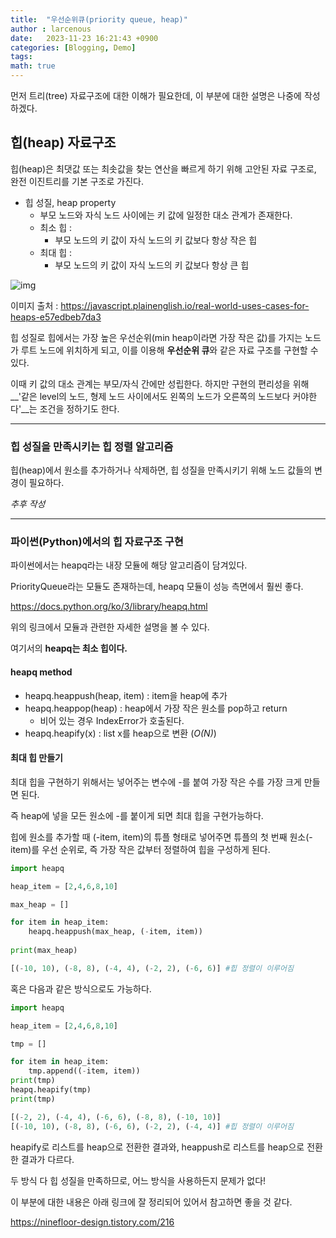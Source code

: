 ```yaml
---
title:  "우선순위큐(priority queue, heap)"
author : larcenous
date:   2023-11-23 16:21:43 +0900
categories: [Blogging, Demo]
tags: 
math: true
---
```


먼저 트리(tree) 자료구조에 대한 이해가 필요한데, 이 부분에 대한 설명은 나중에 작성하겠다.

## 힙(heap) 자료구조

힙(heap)은 최댓값 또는 최솟값을 찾는 연산을 빠르게 하기 위해 고안된 자료 구조로, 완전 이진트리를 기본 구조로 가진다.

* 힙 성질, heap property 
  * 부모 노드와 자식 노드 사이에는 키 값에 일정한 대소 관계가 존재한다.
  * 최소 힙 :
    * 부모 노드의 키 값이 자식 노드의 키 값보다 항상 작은 힙
  * 최대 힙 :
    * 부모 노드의 키 값이 자식 노드의 키 값보다 항상 큰 힙

![img](https://miro.medium.com/v2/resize:fit:700/1*hLuOzweqg8rrz6NKdkjqmQ.png)

이미지 출처 : https://javascript.plainenglish.io/real-world-uses-cases-for-heaps-e57edbeb7da3

힙 성질로 힙에서는 가장 높은 우선순위(min heap이라면 가장 작은 값)를 가지는 노드가 루트 노드에 위치하게 되고, 이를 이용해 **우선순위 큐**와 같은 자료 구조를 구현할 수 있다.

이때 키 값의 대소 관계는 부모/자식 간에만 성립한다. 하지만 구현의 편리성을 위해 __'같은 level의 노드, 형제 노드 사이에서도 왼쪽의 노드가 오른쪽의 노드보다 커야한다'__는 조건을 정하기도 한다.

------

### 힙 성질을 만족시키는 힙 정렬 알고리즘

힙(heap)에서 원소를 추가하거나 삭제하면, 힙 성질을 만족시키기 위해 노드 값들의 변경이 필요하다.

_추후 작성_

------

### 파이썬(Python)에서의 힙 자료구조 구현

파이썬에서는 heapq라는 내장 모듈에 해당 알고리즘이 담겨있다.

PriorityQueue라는 모듈도 존재하는데, heapq 모듈이 성능 측면에서 훨씬 좋다.

https://docs.python.org/ko/3/library/heapq.html

위의 링크에서 모듈과 관련한 자세한 설명을 볼 수 있다.

여기서의 **heapq는 최소 힙이다.**



#### heapq method

* heapq.heappush(heap, item) : item을 heap에 추가
* heapq.heappop(heap) : heap에서 가장 작은 원소를 pop하고 return
  * 비어 있는 경우 IndexError가 호출된다.
* heapq.heapify(x) : list x를 heap으로 변환 (_O(N)_)



 #### 최대 힙 만들기

최대 힙을 구현하기 위해서는 넣어주는 변수에 -를 붙여 가장 작은 수를 가장 크게 만들면 된다.

즉 heap에 넣을 모든 원소에 -를 붙이게 되면 최대 힙을 구현가능하다.

힙에 원소를 추가할 때 (-item, item)의 튜플 형태로 넣어주면 튜플의 첫 번째 원소(-item)를 우선 순위로, 즉 가장 작은 값부터 정렬하여 힙을 구성하게 된다.

```python
import heapq

heap_item = [2,4,6,8,10]

max_heap = []

for item in heap_item:
    heapq.heappush(max_heap, (-item, item))
   
print(max_heap)
```

```python
[(-10, 10), (-8, 8), (-4, 4), (-2, 2), (-6, 6)] #힙 정렬이 이루어짐
```

혹은 다음과 같은 방식으로도 가능하다.

```python
import heapq

heap_item = [2,4,6,8,10]

tmp = []

for item in heap_item:
    tmp.append((-item, item))
print(tmp)
heapq.heapify(tmp)
print(tmp)
```

```python
[(-2, 2), (-4, 4), (-6, 6), (-8, 8), (-10, 10)]
[(-10, 10), (-8, 8), (-6, 6), (-2, 2), (-4, 4)] #힙 정렬이 이루어짐
```

heapify로 리스트를 heap으로 전환한 결과와, heappush로 리스트를 heap으로 전환한 결과가 다르다.

두 방식 다 힙 성질을 만족하므로, 어느 방식을 사용하든지 문제가 없다!

이 부분에 대한 내용은 아래 링크에 잘 정리되어 있어서 참고하면 좋을 것 같다.

https://ninefloor-design.tistory.com/216

